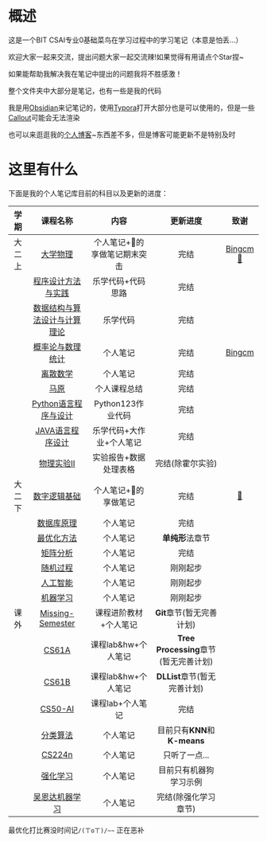 # 概述

这是一个BIT CSAI专业0基础菜鸟在学习过程中的学习笔记（本意是怕丢...）

欢迎大家一起来交流，提出问题大家一起交流辣!如果觉得有用请点个Star捏~

如果能帮助我解决我在笔记中提出的问题我将不胜感激！

整个文件夹中大部分是笔记，也有一些是我的代码

我是用[Obsidian](https://obsidian.md/)来记笔记的，使用[Typora](https://typoraio.cn/)打开大部分也是可以使用的，但是一些[Callout](https://help.obsidian.md/Editing+and+formatting/Callouts)可能会无法渲染

也可以来逛逛我的[个人博客](https://binisalegend.gitee.io/)~东西差不多，但是博客可能更新不是特别及时

# 这里有什么

下面是我的个人笔记库目前的科目以及更新的进度：

| 学期  |                                                        课程名称                                                         |        内容        |             更新进度              |                    致谢                     |
| :-: | :-----------------------------------------------------------------------------------------------------------------: | :--------------: | :---------------------------: | :---------------------------------------: |
| 大二上 |                  [大学物理](https://github.com/binisalegend/Road-To-CSAI/tree/master/College-Physics)                   | 个人笔记+🍊的享做笔记期末突击 |              完结               | [Bingcm](https://gitee.com/bingcm) [🍊]() |
|     |       [程序设计方法与实践](https://github.com/binisalegend/Road-To-CSAI/tree/master/Programming-Methods-and-Practice)        |    乐学代码+代码思路     |              完结               |                                           |
|     |   [数据结构与算法设计与计算理论](https://github.com/binisalegend/Road-To-CSAI/tree/master/Data-Structure-and-Algorithm-Design)    |       乐学代码       |              完结               |                                           |
|     | [概率论与数理统计](https://github.com/binisalegend/Road-To-CSAI/tree/master/Probability-theory-and-mathematical-statistics) |       个人笔记       |              完结               |    [Bingcm](https://gitee.com/bingcm)     |
|     |                [离散数学](https://github.com/binisalegend/Road-To-CSAI/tree/master/Discrete-Mathematics)                |       个人笔记       |              完结               |                                           |
|     |                  [马原](https://github.com/binisalegend/Road-To-CSAI/tree/master/Marxist-Principles)                  |      个人课程总结      |              完结               |                                           |
|     |            [Python语言程序与设计](https://github.com/binisalegend/Road-To-CSAI/tree/master/Python-Programming)             |  Python123作业代码   |              完结               |                                           |
|     |   [JAVA语言程序设计](https://github.com/binisalegend/Road-To-CSAI/tree/master/Java-Programming-for-Scientific-Problems)   |  乐学代码+大作业+个人笔记   |              完结               |                                           |
|     |               [物理实验II](https://github.com/binisalegend/Road-To-CSAI/tree/master/Physical-Experiment)                |   实验报告+数据处理表格    |           完结(除霍尔实验)           |                                           |
| 大二下 |                  [数字逻辑基础](https://github.com/binisalegend/Road-To-CSAI/tree/master/Digital-Logic)                   |   个人笔记+🍊的享做笔记   |              完结               |                  [🍊]()                   |
|     |                     [数据库原理](https://github.com/binisalegend/Road-To-CSAI/tree/master/Database)                      |       个人笔记       |              完结               |                                           |
|     |              [最优化方法](https://github.com/binisalegend/Road-To-CSAI/tree/master/Optimization-Algorithm)               |       个人笔记       |          **单纯形**法章节           |                                           |
|     |                  [矩阵分析](https://github.com/binisalegend/Road-To-CSAI/tree/master/Matrix-Analysis)                   |       个人笔记       |              完结               |                                           |
|     |                 [随机过程](https://github.com/binisalegend/Road-To-CSAI/tree/master/Stochastic-process)                 |       个人笔记       |             刚刚起步              |                                           |
|     |              [人工智能](https://github.com/binisalegend/Road-To-CSAI/tree/master/Artificial-Intelligence)               |       个人笔记       |             刚刚起步              |                                           |
|     |                  [机器学习](https://github.com/binisalegend/Road-To-CSAI/tree/master/Machine-Learning)                  |       个人笔记       |             刚刚起步              |                                           |
| 课外  |            [Missing-Semester](https://github.com/binisalegend/Road-To-CSAI/tree/master/Missing-Semester)            |   课程进阶教材+个人笔记    |       **Git**章节(暂无完善计划)       |                                           |
|     |                       [CS61A](https://github.com/binisalegend/Road-To-CSAI/tree/master/CS61A)                       |  课程lab&hw+个人笔记   | **Tree Processing**章节(暂无完善计划) |                                           |
|     |                       [CS61B](https://github.com/binisalegend/Road-To-CSAI/tree/master/CS61B)                       |  课程lab&hw+个人笔记   |     **DLList**章节(暂无完善计划)      |                                           |
|     |                     [CS50-AI](https://github.com/binisalegend/Road-To-CSAI/tree/master/CS50-AI)                     |    课程lab+个人笔记    |              完结               |                                           |
|     |              [分类算法](https://github.com/binisalegend/Road-To-CSAI/tree/master/Classification-Algorithm)              |       个人笔记       |    目前只有**KNN**和**K-means**    |                                           |
|     |               [CS224n](https://github.com/binisalegend/Road-To-CSAI/tree/master/NLP-and-DeepLearning)               |       个人笔记       |           只听了一点...            |                                           |
|     |               [强化学习](https://github.com/binisalegend/Road-To-CSAI/tree/master/ReinforcementLearning)                |       个人笔记       |          目前只有机器狗学习示例          |                                           |
|     |            [吴恩达机器学习](https://github.com/binisalegend/Road-To-CSAI/tree/master/Machine-Learning-AndrewNg)            |       个人笔记       |          完结(除强化学习章节)          |                                           |

最优化打比赛没时间记`/(ㄒoㄒ)/~~` 正在恶补